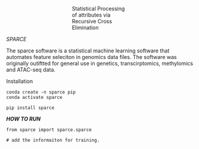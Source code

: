 <div style="margin-left: auto;
            margin-right: auto;
            width: 30%">

Statistical Processing of attributes via Recursive Cross Elimination

</div>


*SPARCE*

The sparce software is a statistical machine learning software that automates
feature seleciton in genomics data files. The software was originally outiftted
for general use in genetics, transcirptomics, methylomics and ATAC-seq data.

Installation

```{python}
conda create -n sparce pip
conda activate sparce
```

```{python}
pip install sparce
```


***HOW TO RUN***

```{python}
from sparce import sparce.sparce 

# add the informaiton for training.


```
